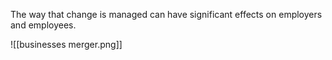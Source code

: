 The way that change is managed can have significant effects on employers and employees.

![[businesses merger.png]]